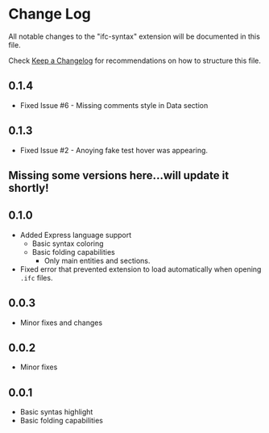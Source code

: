 # Change Log

All notable changes to the "ifc-syntax" extension will be documented in this file.

Check [Keep a Changelog](http://keepachangelog.com/) for recommendations on how to structure this file.


## 0.1.4

* Fixed Issue #6 - Missing comments style in Data section

## 0.1.3

* Fixed Issue #2 - Anoying fake test hover was appearing.

## Missing some versions here...will update it shortly!

## 0.1.0

* Added Express language support
  * Basic syntax coloring
  * Basic folding capabilities
    * Only main entities and sections.
* Fixed error that prevented extension to load automatically when opening `.ifc` files.

## 0.0.3

* Minor fixes and changes

## 0.0.2

* Minor fixes

## 0.0.1

* Basic syntas highlight
* Basic folding capabilities
